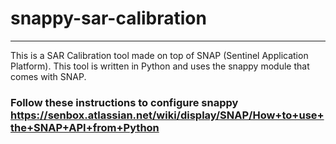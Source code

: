 # snappy-sar-calibration
---
This is a SAR Calibration tool made on top of SNAP (Sentinel Application Platform).
This tool is written in Python and uses the snappy module that comes with SNAP. 

### Follow these instructions to configure snappy https://senbox.atlassian.net/wiki/display/SNAP/How+to+use+the+SNAP+API+from+Python 




